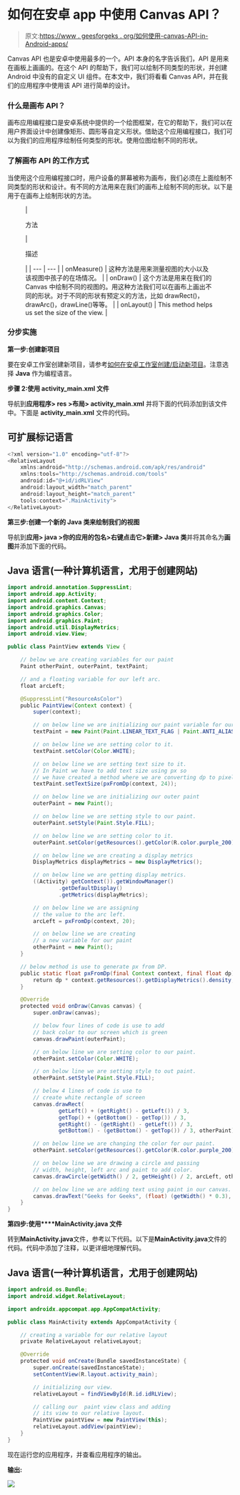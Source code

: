 # 如何在安卓 app 中使用 Canvas API？

> 原文:[https://www . geesforgeks . org/如何使用-canvas-API-in-Android-apps/](https://www.geeksforgeeks.org/how-to-use-canvas-api-in-android-apps/)

Canvas API 也是安卓中使用最多的一个。API 本身的名字告诉我们，API 是用来在画板上画画的。在这个 API 的帮助下，我们可以绘制不同类型的形状，并创建 Android 中没有的自定义 UI 组件。在本文中，我们将看看 Canvas API，并在我们的应用程序中使用该 API 进行简单的设计。

### **什么是画布 API？**

画布应用编程接口是安卓系统中提供的一个绘图框架，在它的帮助下，我们可以在用户界面设计中创建像矩形、圆形等自定义形状。借助这个应用编程接口，我们可以为我们的应用程序绘制任何类型的形状。使用位图绘制不同的形状。

### **了解画布 API 的工作方式**

当使用这个应用编程接口时，用户设备的屏幕被称为画布，我们必须在上面绘制不同类型的形状和设计。有不同的方法用来在我们的画布上绘制不同的形状。以下是用于在画布上绘制形状的方法。

<figure class="table">

| 

方法

 | 

描述

 |
| --- | --- |
| onMeasure() | 这种方法是用来测量视图的大小以及该视图中孩子的在场情况。 |
| onDraw() | 这个方法是用来在我们的 Canvas 中绘制不同的视图的。用这种方法我们可以在画布上画出不同的形状。对于不同的形状有预定义的方法，比如 drawRect()，drawArc()，drawLine()等等。 |
| onLayout() | This method helps us set the size of the view. |

</figure>

### **分步实施**

**第一步:创建新项目**

要在安卓工作室创建新项目，请参考[如何在安卓工作室创建/启动新项目](https://www.geeksforgeeks.org/android-how-to-create-start-a-new-project-in-android-studio/)。注意选择 **Java** 作为编程语言。

**步骤 2:使用 activity_main.xml 文件**

导航到**应用程序> res >布局> activity_main.xml** 并将下面的代码添加到该文件中。下面是 **activity_main.xml** 文件的代码。

## 可扩展标记语言

```java
<?xml version="1.0" encoding="utf-8"?>
<RelativeLayout 
    xmlns:android="http://schemas.android.com/apk/res/android"
    xmlns:tools="http://schemas.android.com/tools"
    android:id="@+id/idRLView"
    android:layout_width="match_parent"
    android:layout_height="match_parent"
    tools:context=".MainActivity">
</RelativeLayout>
```

**第三步:创建一个新的 Java 类来绘制我们的视图**

导航到**应用> java >你的应用的包名>右键点击它>新建> Java 类**并将其命名为**画图**并添加下面的代码。

## Java 语言(一种计算机语言，尤用于创建网站)

```java
import android.annotation.SuppressLint;
import android.app.Activity;
import android.content.Context;
import android.graphics.Canvas;
import android.graphics.Color;
import android.graphics.Paint;
import android.util.DisplayMetrics;
import android.view.View;

public class PaintView extends View {

    // below we are creating variables for our paint
    Paint otherPaint, outerPaint, textPaint;

    // and a floating variable for our left arc.
    float arcLeft;

    @SuppressLint("ResourceAsColor")
    public PaintView(Context context) {
        super(context);

        // on below line we are initializing our paint variable for our text
        textPaint = new Paint(Paint.LINEAR_TEXT_FLAG | Paint.ANTI_ALIAS_FLAG);

        // on below line we are setting color to it.
        textPaint.setColor(Color.WHITE);

        // on below line we are setting text size to it.
        // In Paint we have to add text size using px so
        // we have created a method where we are converting dp to pixels.
        textPaint.setTextSize(pxFromDp(context, 24));

        // on below line we are initializing our outer paint
        outerPaint = new Paint();

        // on below line we are setting style to our paint.
        outerPaint.setStyle(Paint.Style.FILL);

        // on below line we are setting color to it.
        outerPaint.setColor(getResources().getColor(R.color.purple_200));

        // on below line we are creating a display metrics
        DisplayMetrics displayMetrics = new DisplayMetrics();

        // on below line we are getting display metrics.
        ((Activity) getContext()).getWindowManager()
                .getDefaultDisplay()
                .getMetrics(displayMetrics);

        // on below line we are assigning
        // the value to the arc left.
        arcLeft = pxFromDp(context, 20);

        // on below line we are creating 
        // a new variable for our paint
        otherPaint = new Paint();
    }

    // below method is use to generate px from DP.
    public static float pxFromDp(final Context context, final float dp) {
        return dp * context.getResources().getDisplayMetrics().density;
    }

    @Override
    protected void onDraw(Canvas canvas) {
        super.onDraw(canvas);

        // below four lines of code is use to add
        // back color to our screen which is green
        canvas.drawPaint(outerPaint);

        // on below line we are setting color to our paint.
        otherPaint.setColor(Color.WHITE);

        // on below line we are setting style to out paint.
        otherPaint.setStyle(Paint.Style.FILL);

        // below 4 lines of code is use to
        // create white rectangle of screen
        canvas.drawRect(
                getLeft() + (getRight() - getLeft()) / 3,
                getTop() + (getBottom() - getTop()) / 3,
                getRight() - (getRight() - getLeft()) / 3,
                getBottom() - (getBottom() - getTop()) / 3, otherPaint);

        // on below line we are changing the color for our paint.
        otherPaint.setColor(getResources().getColor(R.color.purple_200));

        // on below line we are drawing a circle and passing 
        // width, height, left arc and paint to add color.
        canvas.drawCircle(getWidth() / 2, getHeight() / 2, arcLeft, otherPaint);

        // on below line we are adding text using paint in our canvas.
        canvas.drawText("Geeks for Geeks", (float) (getWidth() * 0.3), (float) (getHeight() * 0.8), textPaint);
    }
}
```

**第四步:使用****MainActivity.java 文件**

转到**MainActivity.java**文件，参考以下代码。以下是**MainActivity.java**文件的代码。代码中添加了注释，以更详细地理解代码。

## Java 语言(一种计算机语言，尤用于创建网站)

```java
import android.os.Bundle;
import android.widget.RelativeLayout;

import androidx.appcompat.app.AppCompatActivity;

public class MainActivity extends AppCompatActivity {

    // creating a variable for our relative layout
    private RelativeLayout relativeLayout;

    @Override
    protected void onCreate(Bundle savedInstanceState) {
        super.onCreate(savedInstanceState);
        setContentView(R.layout.activity_main);

        // initializing our view.
        relativeLayout = findViewById(R.id.idRLView);

        // calling our  paint view class and adding 
        // its view to our relative layout.
        PaintView paintView = new PaintView(this);
        relativeLayout.addView(paintView);
    }
}
```

现在运行您的应用程序，并查看应用程序的输出。

**输出:**

![](img/543ec86aa378bd87bc07eff3d861351f.png)